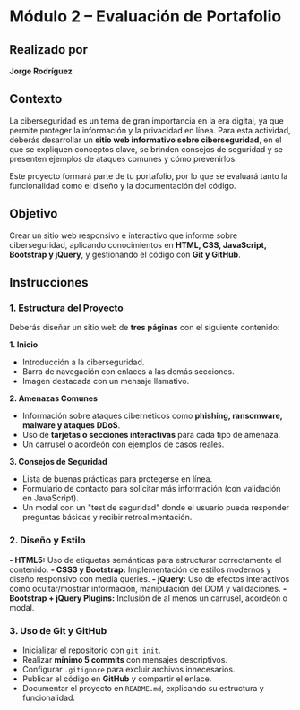 # Módulo 2 – Evaluación de Portafolio

## Realizado por

**Jorge Rodríguez**

## Contexto

La ciberseguridad es un tema de gran importancia en la era digital, ya que permite proteger la información y la privacidad en línea. Para esta actividad, deberás desarrollar un **sitio web informativo sobre ciberseguridad**, en el que se expliquen conceptos clave, se brinden consejos de seguridad y se presenten ejemplos de ataques comunes y cómo prevenirlos.

Este proyecto formará parte de tu portafolio, por lo que se evaluará tanto la funcionalidad como el diseño y la documentación del código.

## Objetivo

Crear un sitio web responsivo e interactivo que informe sobre ciberseguridad, aplicando conocimientos en **HTML, CSS, JavaScript, Bootstrap y jQuery**, y gestionando el código con **Git y GitHub**.

## Instrucciones

### 1. Estructura del Proyecto

Deberás diseñar un sitio web de **tres páginas** con el siguiente contenido:

  **1. Inicio**

  - Introducción a la ciberseguridad.
  - Barra de navegación con enlaces a las demás secciones.
  - Imagen destacada con un mensaje llamativo.

  **2. Amenazas Comunes**

  - Información sobre ataques cibernéticos como **phishing, ransomware, malware y ataques DDoS**.
  - Uso de **tarjetas o secciones interactivas** para cada tipo de amenaza.
  - Un carrusel o acordeón con ejemplos de casos reales.

  **3. Consejos de Seguridad**

  - Lista de buenas prácticas para protegerse en línea.
  - Formulario de contacto para solicitar más información (con validación en JavaScript).
  - Un modal con un "test de seguridad" donde el usuario pueda responder preguntas básicas y recibir retroalimentación.

### 2. Diseño y Estilo

  **- HTML5:** Uso de etiquetas semánticas para estructurar correctamente el contenido.
  **- CSS3 y Bootstrap:** Implementación de estilos modernos y diseño responsivo con media queries.
  **- jQuery:** Uso de efectos interactivos como ocultar/mostrar información, manipulación del DOM y validaciones.
  **- Bootstrap + jQuery Plugins:** Inclusión de al menos un carrusel, acordeón o modal.

### 3. Uso de Git y GitHub

  - Inicializar el repositorio con `git init`.
  - Realizar **mínimo 5 commits** con mensajes descriptivos.
  - Configurar `.gitignore` para excluir archivos innecesarios.
  - Publicar el código en **GitHub** y compartir el enlace.
  - Documentar el proyecto en `README.md`, explicando su estructura y funcionalidad.